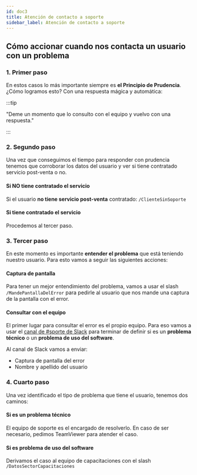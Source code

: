 ```yaml
---
id: doc3
title: Atención de contacto a soporte
sidebar_label: Atención de contacto a soporte
---
```


## Cómo accionar cuando nos contacta un usuario con un problema

### 1. Primer paso

En estos casos lo más importante siempre es **el Principio de Prudencia**. ¿Cómo logramos esto? Con una respuesta mágica y automática:

:::tip

"Deme un momento que lo consulto con el equipo y vuelvo con una respuesta."

:::

### 2. Segundo paso

Una vez que conseguimos el tiempo para responder con prudencia tenemos que corroborar los datos del usuario y ver si tiene contratado servicio post-venta o no.

#### Si NO tiene contratado el servicio

Si el usuario **no tiene servicio post-venta** contratado: `/ClienteSinSoporte`

#### Si tiene contratado el servicio

Procedemos al tercer paso.

### 3. Tercer paso

En este momento es importante **entender el problema** que está teniendo nuestro usuario. Para esto vamos a seguir las siguientes acciones:

#### Captura de pantalla

Para tener un mejor entendimiento del problema, vamos a usar el slash `/MandePantallaDelError` para pedirle al usuario que nos mande una captura de la pantalla con el error.

#### Consultar con el equipo

El primer lugar para consultar el error es el propio equipo. Para eso vamos a usar el [canal de #sporte de Slack](doc3.md) para terminar de definir si es un **problema técnico** o un **problema de uso del software**.

Al canal de Slack vamos a enviar:

- Captura de pantalla del error
- Nombre y apellido del usuario

### 4. Cuarto paso

Una vez identificado el tipo de problema que tiene el usuario, tenemos dos caminos:

#### Si es un problema técnico

El equipo de soporte es el encargado de resolverlo. En caso de ser necesario, pedimos TeamViewer para atender el caso.

#### Si es problema de uso del software

Derivamos el caso al equipo de capacitaciones con el slash `/DatosSectorCapacitaciones`
